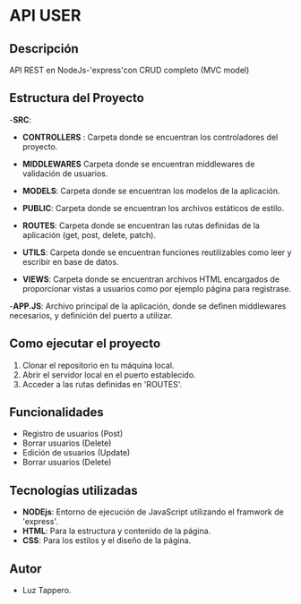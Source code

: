 # API USER


## Descripción
 
API REST en NodeJs-'express'con CRUD completo (MVC model)

## Estructura del Proyecto
-**SRC**:
- **CONTROLLERS** : Carpeta donde se encuentran los controladores del proyecto. 

- **MIDDLEWARES** Carpeta donde se encuentran middlewares de validación de usuarios.

- **MODELS**: Carpeta donde se encuentran los modelos de la aplicación. 

- **PUBLIC**: Carpeta donde se encuentran los archivos estáticos de estilo.

- **ROUTES**: Carpeta donde se encuentran las rutas definidas de la aplicación (get, post, delete, patch).

- **UTILS**: Carpeta donde se encuentran funciones reutilizables como leer y escribir en base de datos.

- **VIEWS**: Carpeta donde se encuentran archivos HTML encargados de proporcionar vistas a usuarios como por ejemplo página para registrase. 

-**APP.JS**: Archivo principal de la aplicación, donde se definen middlewares necesarios, y definición del puerto a utilizar. 

## Como ejecutar el proyecto
1. Clonar el repositorio en tu máquina local.
2. Abrir el servidor local en el puerto establecido. 
3. Acceder a las rutas definidas en 'ROUTES'. 

## Funcionalidades
- Registro de usuarios (Post)
- Borrar usuarios (Delete)
- Edición de usuarios (Update)
- Borrar usuarios (Delete)


## Tecnologías utilizadas
- **NODEjs**: Entorno de ejecución de JavaScript utilizando el framwork de 'express'.
- **HTML**: Para la estructura y contenido de la página.
- **CSS**: Para los estilos y el diseño de la página. 

## Autor
- Luz Tappero.
